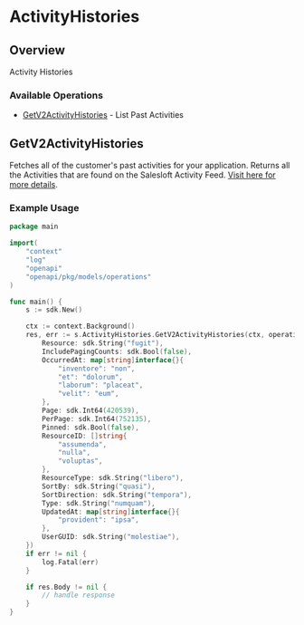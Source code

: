 # ActivityHistories

## Overview

Activity Histories

### Available Operations

* [GetV2ActivityHistories](#getv2activityhistories) - List Past Activities

## GetV2ActivityHistories

Fetches all of the customer's past activities for your application. Returns all the Activities that are found on the Salesloft Activity Feed. <a href="/activity-history.html" target="_blank" rel="noopener noreferrer">Visit here for more details</a>.

### Example Usage

```go
package main

import(
	"context"
	"log"
	"openapi"
	"openapi/pkg/models/operations"
)

func main() {
    s := sdk.New()

    ctx := context.Background()
    res, err := s.ActivityHistories.GetV2ActivityHistories(ctx, operations.GetV2ActivityHistoriesRequest{
        Resource: sdk.String("fugit"),
        IncludePagingCounts: sdk.Bool(false),
        OccurredAt: map[string]interface{}{
            "inventore": "non",
            "et": "dolorum",
            "laborum": "placeat",
            "velit": "eum",
        },
        Page: sdk.Int64(420539),
        PerPage: sdk.Int64(752135),
        Pinned: sdk.Bool(false),
        ResourceID: []string{
            "assumenda",
            "nulla",
            "voluptas",
        },
        ResourceType: sdk.String("libero"),
        SortBy: sdk.String("quasi"),
        SortDirection: sdk.String("tempora"),
        Type: sdk.String("numquam"),
        UpdatedAt: map[string]interface{}{
            "provident": "ipsa",
        },
        UserGUID: sdk.String("molestiae"),
    })
    if err != nil {
        log.Fatal(err)
    }

    if res.Body != nil {
        // handle response
    }
}
```
